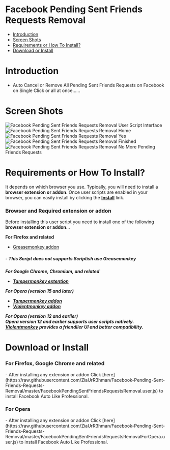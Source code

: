 Facebook Pending Sent Friends Requests Removal
============================
- [Introduction](#introduction)
- [Screen Shots](#screen-shots)
- [Requirements or How To Install?](#requirements-or-how-to-install)
- [Download or Install](#download-or-install)

Introduction
===========
- Auto Cancel or Remove All Pending Sent Friends Requests on Facebook on Single Click or all at once......

Screen Shots
===================
![Facebook Pending Sent Friends Requests Removal User Script Interface](https://raw.githubusercontent.com/ZiaUrR3hman/Facebook-Pending-Sent-Friends-Requests-Removal/master/images/CancelAllSentFriendRequestsonFacebookonsingleclickUserScript.png) ![Facebook Pending Sent Friends Requests Removal Home](https://raw.githubusercontent.com/ZiaUrR3hman/Facebook-Pending-Sent-Friends-Requests-Removal/master/images/CancelAllSentFriendRequestsonFacebookonsingleclickHome.png) ![Facebook Pending Sent Friends Requests Removal Yes](https://raw.githubusercontent.com/ZiaUrR3hman/Facebook-Pending-Sent-Friends-Requests-Removal/master/images/CancelAllSentFriendRequestsonFacebookonsingleclickyes.png) ![Facebook Pending Sent Friends Requests Removal Finished](https://raw.githubusercontent.com/ZiaUrR3hman/Facebook-Pending-Sent-Friends-Requests-Removal/master/images/CancelAllSentFriendRequestsonFacebookonsingleclickFinished.png) ![Facebook Pending Sent Friends Requests Removal No More Pending Friends Requests](https://raw.githubusercontent.com/ZiaUrR3hman/Facebook-Pending-Sent-Friends-Requests-Removal/master/images/CancelAllSentFriendRequestsonFacebookonsingleclickNoMore.PNG)

Requirements or How To Install?
===================
It depends on which browser you use. Typically, you will need to install a <b>browser extension or addon</b>.
Once user scripts are enabled in your browser, you can easily install by clicking the  <b>[Install](#download-or-install)</b> link.

<h3>Browser and Required extension or addon</h3>
Before installing this user script you need to install one of the following <b>browser extension or addon</b>...

<b>For Firefox and related</b>
  - [Greasemonkey addon](https://addons.mozilla.org/en-us/firefox/addon/greasemonkey)<br>
<h5>  - This Script does not supports Scriptish use Greasemonkey<h5>

<b>For Google Chrome, Chromium, and related</b>
  - [Tampermonkey extention](https://chrome.google.com/webstore/detail/tampermonkey/dhdgffkkebhmkfjojejmpbldmpobfkfo) <br>

<b>For Opera (version 15 and later)</b>
  - [Tampermonkey addon](https://addons.opera.com/en/extensions/details/tampermonkey-beta)<br>
  - [Violentmonkey addon](https://addons.opera.com/en/extensions/details/violent-monkey)

<b>For Opera (version 12 and earlier)</b><br>
Opera version 12 and earlier supports user scripts natively. [Violentmonkey](https://addons.opera.com/en/extensions/details/violent-monkey) provides a friendlier UI and better compatibility.

Download or Install
===================
<h3> For Firefox, Google Chrome  and related</h3>
- After installing any extension or addon Click [here](https://raw.githubusercontent.com/ZiaUrR3hman/Facebook-Pending-Sent-Friends-Requests-Removal/master/FacebookPendingSentFriendsRequestsRemoval.user.js) to install Facebook Auto Like Professional.
<h3> For Opera</h3>
- After installing any extension or addon Click [here](https://raw.githubusercontent.com/ZiaUrR3hman/Facebook-Pending-Sent-Friends-Requests-Removal/master/FacebookPendingSentFriendsRequestsRemovalForOpera.user.js) to install Facebook Auto Like Professional.

